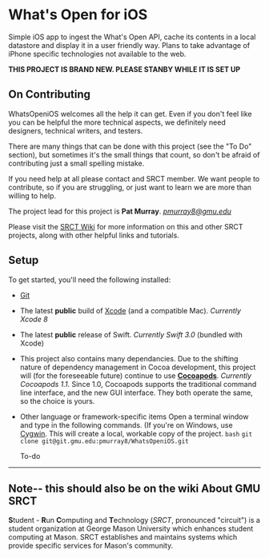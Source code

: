 


What's Open for iOS
===

Simple iOS app to ingest the What's Open API, cache its contents in a local datastore and display it in a user friendly way. Plans to take advantage of iPhone specific technologies not available to the web. 



**THIS PROJECT IS BRAND NEW. PLEASE STANBY WHILE IT IS SET UP**




On Contributing
---

WhatsOpeniOS welcomes all the help it can get. Even if you don't feel like you can be helpful the more technical aspects, we definitely need designers, technical writers, and testers. 

There are many things that can be done with this project (see the "To Do" section), but sometimes it's the small things that count, so don't be afraid of contributing just a small spelling mistake.

If you need help at all please contact and SRCT member. We want people to contribute, so if you are struggling, or just want to learn we are more than willing to help.

The project lead for this project is **Pat Murray**. *pmurray8@gmu.edu*

Please visit the [SRCT Wiki](http://wiki.srct.gmu.edu/) for more information on this and other SRCT projects, along with other helpful links and tutorials.


Setup
---
To get started, you'll need the following installed:
* [Git](http://git-scm.com/book/en/Getting-Started-Installing-Git)

* The latest **public** build of [Xcode](https://developer.apple.com/xcode/) (and a compatible Mac). *Currently Xcode 8*

* The latest **public** release of Swift. *Currently Swift 3.0* (bundled with Xcode)

* This project also contains many dependancies. Due to the shifting nature of dependency management in Cocoa development, this project will (for the foreseeable future) continue to use **[Cocoapods](https://cocoapods.org)**. *Currently Cocoapods 1.1*. Since 1.0, Cocoapods supports the traditional command line interface, and the new GUI interface. They both operate the same, so the choice is yours. 

* Other language or framework-specific items
  Open a terminal window and type in the following commands. (If you're on Windows, use [Cygwin](http://www.cygwin.com/). This will create a local, workable copy of the project.
  ``bash``
  ``git clone git@git.gmu.edu:pmurray8/WhatsOpeniOS.git``

  To-do
---
Note-- this should also be on the wiki
About GMU SRCT
---
**S**tudent - **R**un **C**omputing and **T**echnology (*SRCT*, pronounced "circuit") is a student organization at George Mason University which enhances student computing at Mason. SRCT establishes and maintains systems which provide specific services for Mason's community.